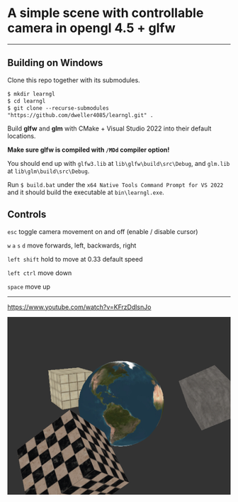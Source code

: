 # A simple scene with controllable camera in opengl 4.5 + glfw

---

## Building on Windows
Clone this repo together with its submodules.
```
$ mkdir learngl
$ cd learngl
$ git clone --recurse-submodules "https://github.com/dweller4085/learngl.git" .
```

Build **glfw** and **glm** with CMake + Visual Studio 2022 into their default locations.

**Make sure glfw is compiled with `/MDd` compiler option!**

You should end up with `glfw3.lib` at `lib\glfw\build\src\Debug`, and `glm.lib` at `lib\glm\build\src\Debug`.

Run ` $ build.bat ` under the `x64 Native Tools Command Prompt for VS 2022` and it should build the executable at `bin\learngl.exe`.

## Controls
`esc` toggle camera movement on and off (enable / disable cursor)

`w` `a` `s` `d` move forwards, left, backwards, right

`left shift` hold to move at 0.33 default speed

`left ctrl` move down

`space` move up

---

https://www.youtube.com/watch?v=KFrzDdlsnJo

![screenshot](./screenshot.png)
